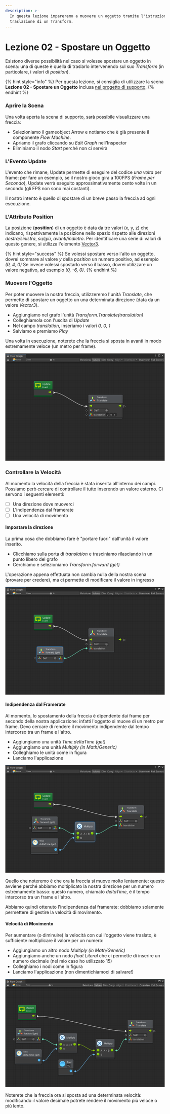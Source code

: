 ```yaml
---
description: >-
  In questa lezione impareremo a muovere un oggetto tramite l'istruzione di
  traslazione di un Transform.
---
```


# Lezione 02 - Spostare un Oggetto

Esistono diverse possibilità nel caso si volesse spostare un oggetto in scena: una di queste è quella di traslarlo intervenendo sul suo _Transform_ \(in particolare, i valori di _position_\).

{% hint style="info" %}
Per questa lezione, si consiglia di utilizzare la scena **Lezione 02 - Spostare un Oggetto** inclusa [nel progetto di supporto](https://github.com/thebitcave/gitbook-guida-bolt/releases).
{% endhint %}

### Aprire la Scena

Una volta aperta la scena di supporto, sarà possibile visualizzare una freccia:

* Selezioniamo il gameobject Arrow e notiamo che è già presente il componente _Flow Machine_.
* Apriamo il grafo cliccando su _Edit Graph_ nell'Inspector
* Eliminiamo il nodo _Start_ perché non ci servirà

### L'Evento Update

L'evento che rimane, Update permette di eseguire del codice _una volta_ per frame: per fare un esempio, se il nostro gioco gira a 100FPS \(_Frame per Secondo_\), Update verrà eseguito approssimativamente cento volte in un secondo \(gli FPS non sono mai costanti\).

Il nostro intento è quello di spostare di un breve passo la freccia ad ogni esecuzione.

### L'Attributo Position

La posizione \(**position**\) di un oggetto è data da tre valori \(x, y, z\) che indicano, rispettivamente la posizione nello spazio rispetto alle direzioni _destra/sinistra_, _su/giù_, _avanti/indietro_. Per identificare una serie di valori di questo genere, si utilizza l'elemento [Vector3](https://docs.unity3d.com/ScriptReference/Vector3.html).

{% hint style="success" %}
Se volessi spostare verso l'alto un oggetto, dovrei sommare al valore _y_ della _position_ un numero positivo, ad esempio _\(0, 4, 0\)_ Se invece volessi spostarlo verso il basso, dovrei utilizzare un valore negativo, ad esempio _\(0, -6, 0\)_.
{% endhint %}

### Muovere l'Oggetto

Per poter muovere la nostra freccia, utilizzeremo l'unità _Translate_, che permette di spostare un oggetto un una determinata direzione \(data da un valore _Vector3_\).

* Aggiungiamo nel grafo l'unità _Transform.Translate\(translation\)_
* Colleghiamola con l'uscita di _Update_
* Nel campo _translation_, inseriamo i valori _0, 0, 1_
* Salviamo e premiamo _Play_

Una volta in esecuzione, noterete che la freccia si sposta in avanti in modo estremamente veloce \(un metro per frame\).

![](../../.gitbook/assets/arrow-control.png)

### Controllare la Velocità

Al momento la velocità della freccia è stata inserita all'interno dei campi. Possiamo però cercare di controllare il tutto inserendo un valore esterno. Ci servono i seguenti elementi:

* [ ] Una direzione dove muoverci
* [ ] L'indipendenza dal framerate
* [ ] Una velocità di movimento

#### Impostare la direzione

La prima cosa che dobbiamo fare è "portare fuori" dall'unità il valore inserito.

* Clicchiamo sulla porta di _translation_ e trasciniamo rilasciando in un punto libero del grafo
* Cerchiamo e selezioniamo _Transform.forward \(get\)_

L'operazione appena effettuata non cambia nulla della nostra scena \(provare per credere\), ma ci permette di modificare il valore in ingresso

![](../../.gitbook/assets/arrow-control-2.png)

#### Indipendenza dal Framerate

Al momento, lo spostamento della freccia è dipendente dai frame per secondo della nostra applicazione: infatti l'oggetto si muove di un metro per frame. Devo cercare di rendere il movimento indipendente dal tempo intercorso tra un frame e l'altro.

* Aggiungiamo una unità _Time.deltaTime \(get\)_
* Aggiungiamo una unità _Multiply \(in Math/Generic\)_
* Colleghiamo le unità come in figura
* Lanciamo l'applicazione

![](../../.gitbook/assets/arrow-control-3.png)

Quello che noteremo è che ora la freccia si muove molto lentamente: questo avviene perché abbiamo moltiplicato la nostra direzione per un numero estremamente basso: questo numero, chiamato _deltaTime_, è il tempo intercorso tra un frame e l'altro.

Abbiamo quindi ottenuto l'indipendenza dal framerate: dobbiamo solamente permettere di gestire la velocità di movimento.

#### Velocità di Movimento

Per aumentare \(o diminuire\) la velocità con cui l'oggetto viene traslato, è sufficiente moltiplicare il valore per un numero:

* Aggiungiamo un altro nodo _Multiply \(in Math/Generic\)_
* Aggiungiamo anche un nodo _float Literal_ che ci permette di inserire un numero decimale \(nel mio caso ho utilizzato 15\)
* Colleghiamo i nodi come in figura
* Lanciamo l'applicazione \(non dimentichiamoci di salvare!\) 

![](../../.gitbook/assets/arrow-control-4.png)

Noterete che la freccia ora si sposta ad una determinata velocità: modificando il valore decimale potrete rendere il movimento più veloce o più lento.

